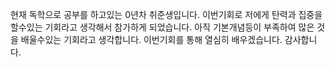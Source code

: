 현재 독학으로 공부를 하고있는 0년차 취준생입니다. 이번기회로 저에게 탄력과 집중을 할수있는 기회라고 생각해서 참가하게 되었습니다.
아직 기본개념등이 부족하여 많은 것을 배울수있는 기회라고 생각합니다. 이번기회를 통해 열심히 배우겠습니다. 
감사합니다.
